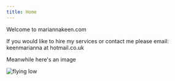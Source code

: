 ```yaml
---
title: Home
---
```

Welcome to mariannakeen.com

If you would like to hire my services or contact me please email: keenmarianna&nbsp;at&nbsp;hotmail.co.uk

Meanwhile here's an image

![flying low](/images/tfr-plane-1.jpg "On the wing")
